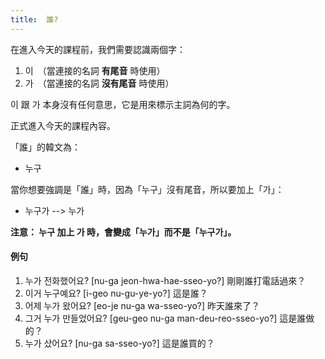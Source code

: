 ```yaml
---
title:  誰?
---
```


在進入今天的課程前，我們需要認識兩個字：

1. 이　（當連接的名詞 **有尾音** 時使用）
2. 가　（當連接的名詞 **沒有尾音** 時使用）

이 跟 가 本身沒有任何意思，它是用來標示主詞為何的字。

正式進入今天的課程內容。

「誰」的韓文為：

- 누구

當你想要強調是「誰」時，因為「누구」沒有尾音，所以要加上「가」：

- 누구가 --> 누가

**注意： 누구 加上 가 時，會變成「누가」而不是「누구가」。**

#### 例句

1. 누가 전화했어요? [nu-ga jeon-hwa-hae-sseo-yo?] 剛剛誰打電話過來？
2. 이거 누구예요? [i-geo nu-gu-ye-yo?] 這是誰？
3. 어제 누가 왔어요? [eo-je nu-ga wa-sseo-yo?] 昨天誰來了？
4. 그거 누가 만들었어요? [geu-geo nu-ga man-deu-reo-sseo-yo?] 這是誰做的？
5. 누가 샀어요? [nu-ga sa-sseo-yo?] 這是誰買的？
